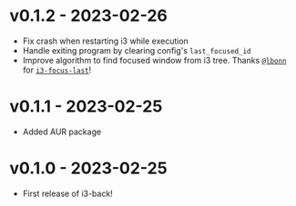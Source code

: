 # v0.1.2 - 2023-02-26

- Fix crash when restarting i3 while execution
- Handle exiting program by clearing config's `last_focused_id`
- Improve algorithm to find focused window from i3 tree. Thanks [`@lbonn`](https://github.com/lbonn) for [`i3-focus-last`](https://github.com/lbonn/i3-focus-last)!

# v0.1.1 - 2023-02-25

- Added AUR package

# v0.1.0 - 2023-02-25

- First release of i3-back!
